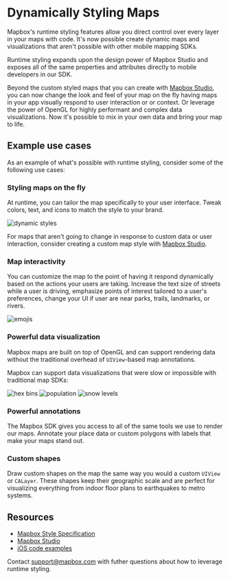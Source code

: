 # Dynamically Styling Maps

Mapbox's runtime styling features allow you direct control over every layer in your maps with code. It's now possible create dynamic maps and visualizations that aren't possible with other mobile mapping SDKs. 

Runtime styling expands upon the design power of Mapbox Studio and exposes all of the same properties and attributes directly to mobile developers in our SDK.

Beyond the custom styled maps that you can create with [Mapbox Studio](https://www.mapbox.com/mapbox-studio/), you can now change the look and feel of your map on the fly having maps in your app visually respond to user interaction or or context. Or leverage the power of OpenGL for highly performant and complex data visualizations. Now it's possible to mix in your own data and bring your map to life.

## Example use cases

As an example of what's possible with runtime styling, consider some of the following use cases:

### Styling maps on the fly

At runtime, you can tailor the map specifically to your user interface. Tweak colors, text, and icons to match the style to your brand.

![dynamic styles](img/runtime-styling/DynamicStyles.gif "an example showing dynamic styles")

For maps that aren't going to change in response to custom data or user interaction, consider creating a custom map style with [Mapbox Studio](https://www.mapbox.com/mapbox-studio/).

### Map interactivity 

You can customize the map to the point of having it respond dynamically based on the actions your users are taking. Increase the text size of streets while a user is driving, emphasize points of interest tailored to a user's preferences, change your UI if user are near parks, trails, landmarks, or rivers. 

![emojis](img/runtime-styling/Emoji.gif "an example showing emoji interaction")

### Powerful data visualization

Mapbox maps are built on top of OpenGL and can support rendering data without the traditional overhead of `UIView`-based map annotations. 

Mapbox can support data visualizations that were slow or impossible with traditional map SDKs:

![hex bins](img/runtime-styling/HexBins.gif "an example using hex bins")
![population](img/runtime-styling/Population.gif "an example showing population density")
![snow levels](img/runtime-styling/SnowLevels.gif "an example visualizing snow levels in the mountains")

### Powerful annotations

The Mapbox SDK gives you access to all of the same tools we use to render our maps. Annotate your place data or custom polygons with labels that make your maps stand out.

<!--*example showing custom pois before and after -->

### Custom shapes

Draw custom shapes on the map the same way you would a custom `UIView` or `CALayer`. These shapes keep their geographic scale and are perfect for visualizing everything from indoor floor plans to earthquakes to metro systems.

<!-- custom storm tracks? -->
<!-- indoor maps -->

## Resources

* [Mapbox Style Specification](https://www.mapbox.com/mapbox-gl-style-spec/)
* [Mapbox Studio](https://www.mapbox.com/mapbox-studio/)
* [iOS code examples](https://www.mapbox.com/ios-sdk/examples/)

Contact support@mapbox.com with futher questions about how to leverage runtime styling.
